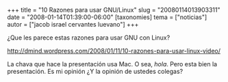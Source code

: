 +++
title = "10 Razones para usar GNU/Linux"
slug = "20080114013903311"
date = "2008-01-14T01:39:00-06:00"
[taxonomies]
tema = ["noticias"]
autor = ["jacob israel cervantes luevano"]
+++

¿Que les parece estas razones para usar GNU con Linux?

<http://dmind.wordpress.com/2008/01/11/10-razones-para-usar-linux-video/>

La chava que hace la presentación usa Mac. O sea, *hola*. Pero esta bien la
presentación. Es mi opinión ¿Y la opinión de ustedes colegas?
